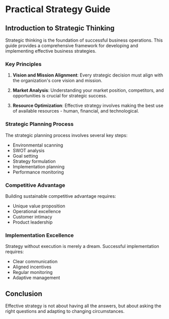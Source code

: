 # Practical Strategy Guide

## Introduction to Strategic Thinking

Strategic thinking is the foundation of successful business operations. This guide provides a comprehensive framework for developing and implementing effective business strategies.

### Key Principles

1. **Vision and Mission Alignment**: Every strategic decision must align with the organization's core vision and mission.

2. **Market Analysis**: Understanding your market position, competitors, and opportunities is crucial for strategic success.

3. **Resource Optimization**: Effective strategy involves making the best use of available resources - human, financial, and technological.

### Strategic Planning Process

The strategic planning process involves several key steps:

- Environmental scanning
- SWOT analysis
- Goal setting
- Strategy formulation
- Implementation planning
- Performance monitoring

### Competitive Advantage

Building sustainable competitive advantage requires:

- Unique value proposition
- Operational excellence
- Customer intimacy
- Product leadership

### Implementation Excellence

Strategy without execution is merely a dream. Successful implementation requires:

- Clear communication
- Aligned incentives
- Regular monitoring
- Adaptive management

## Conclusion

Effective strategy is not about having all the answers, but about asking the right questions and adapting to changing circumstances.
